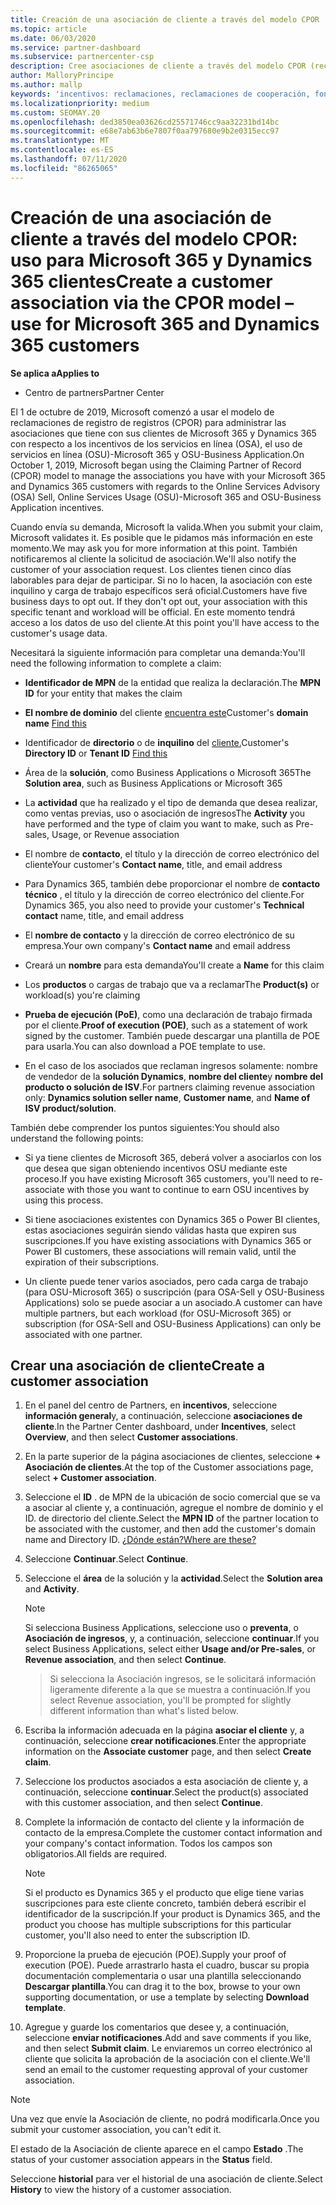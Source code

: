 ```yaml
---
title: Creación de una asociación de cliente a través del modelo CPOR
ms.topic: article
ms.date: 06/03/2020
ms.service: partner-dashboard
ms.subservice: partnercenter-csp
description: Cree asociaciones de cliente a través del modelo CPOR (reclamando el asociado de registro). Ayuda a administrar las ventas, el uso, los incentivos de & para los clientes de Microsoft 365 y Dynamics 365.
author: MalloryPrincipe
ms.author: mallp
keywords: 'incentivos: reclamaciones, reclamaciones de cooperación, fondos de cooperación, OSU, OSA, ISV, Asociación de ingresos'
ms.localizationpriority: medium
ms.custom: SEOMAY.20
ms.openlocfilehash: ded3850ea03626cd25571746cc9aa32231bd14bc
ms.sourcegitcommit: e68e7ab63b6e7807f0aa797680e9b2e0315ecc97
ms.translationtype: MT
ms.contentlocale: es-ES
ms.lasthandoff: 07/11/2020
ms.locfileid: "86265065"
---
```

# <a name="create-a-customer-association-via-the-cpor-model--use-for-microsoft-365-and-dynamics-365-customers"></a><span data-ttu-id="438a5-105">Creación de una asociación de cliente a través del modelo CPOR: uso para Microsoft 365 y Dynamics 365 clientes</span><span class="sxs-lookup"><span data-stu-id="438a5-105">Create a customer association via the CPOR model – use for Microsoft 365 and Dynamics 365 customers</span></span>

<span data-ttu-id="438a5-106">**Se aplica a**</span><span class="sxs-lookup"><span data-stu-id="438a5-106">**Applies to**</span></span>

- <span data-ttu-id="438a5-107">Centro de partners</span><span class="sxs-lookup"><span data-stu-id="438a5-107">Partner Center</span></span>

<span data-ttu-id="438a5-108">El 1 de octubre de 2019, Microsoft comenzó a usar el modelo de reclamaciones de registro de registros (CPOR) para administrar las asociaciones que tiene con sus clientes de Microsoft 365 y Dynamics 365 con respecto a los incentivos de los servicios en línea (OSA), el uso de servicios en línea (OSU)-Microsoft 365 y OSU-Business Application.</span><span class="sxs-lookup"><span data-stu-id="438a5-108">On October 1, 2019, Microsoft began using the Claiming Partner of Record (CPOR) model to manage the associations you have with your Microsoft 365 and Dynamics 365 customers with regards to the Online Services Advisory (OSA) Sell, Online Services Usage (OSU)-Microsoft 365 and OSU-Business Application incentives.</span></span>

<span data-ttu-id="438a5-109">Cuando envía su demanda, Microsoft la valida.</span><span class="sxs-lookup"><span data-stu-id="438a5-109">When you submit your claim, Microsoft validates it.</span></span> <span data-ttu-id="438a5-110">Es posible que le pidamos más información en este momento.</span><span class="sxs-lookup"><span data-stu-id="438a5-110">We may ask you for more information at this point.</span></span> <span data-ttu-id="438a5-111">También notificaremos al cliente la solicitud de asociación.</span><span class="sxs-lookup"><span data-stu-id="438a5-111">We'll also notify the customer of your association request.</span></span> <span data-ttu-id="438a5-112">Los clientes tienen cinco días laborables para dejar de participar. Si no lo hacen, la asociación con este inquilino y carga de trabajo específicos será oficial.</span><span class="sxs-lookup"><span data-stu-id="438a5-112">Customers have five business days to opt out. If they don't opt out, your association with this specific tenant and workload will be official.</span></span> <span data-ttu-id="438a5-113">En este momento tendrá acceso a los datos de uso del cliente.</span><span class="sxs-lookup"><span data-stu-id="438a5-113">At this point you'll have access to the customer's usage data.</span></span> 

<span data-ttu-id="438a5-114">Necesitará la siguiente información para completar una demanda:</span><span class="sxs-lookup"><span data-stu-id="438a5-114">You'll need the following information to complete a claim:</span></span>

- <span data-ttu-id="438a5-115">**Identificador de MPN** de la entidad que realiza la declaración.</span><span class="sxs-lookup"><span data-stu-id="438a5-115">The **MPN ID** for your entity that makes the claim</span></span>

- <span data-ttu-id="438a5-116">**El nombre de dominio** del cliente [encuentra este](https://docs.microsoft.com/partner-center/find-customer-domain-name)</span><span class="sxs-lookup"><span data-stu-id="438a5-116">Customer's **domain name** [Find this](https://docs.microsoft.com/partner-center/find-customer-domain-name)</span></span>

- <span data-ttu-id="438a5-117">Identificador de **directorio** o de **inquilino** del [cliente.](https://docs.microsoft.com/partner-center/find-customer-domain-name)</span><span class="sxs-lookup"><span data-stu-id="438a5-117">Customer's **Directory ID** or **Tenant ID** [Find this](https://docs.microsoft.com/partner-center/find-customer-domain-name)</span></span>

- <span data-ttu-id="438a5-118">Área de la **solución**, como Business Applications o Microsoft 365</span><span class="sxs-lookup"><span data-stu-id="438a5-118">The **Solution area**, such as Business Applications or Microsoft 365</span></span>

- <span data-ttu-id="438a5-119">La **actividad** que ha realizado y el tipo de demanda que desea realizar, como ventas previas, uso o asociación de ingresos</span><span class="sxs-lookup"><span data-stu-id="438a5-119">The **Activity** you have performed and the type of claim you want to make, such as Pre-sales, Usage, or Revenue association</span></span>

- <span data-ttu-id="438a5-120">El nombre de **contacto**, el título y la dirección de correo electrónico del cliente</span><span class="sxs-lookup"><span data-stu-id="438a5-120">Your customer's **Contact name**, title, and email address</span></span>

- <span data-ttu-id="438a5-121">Para Dynamics 365, también debe proporcionar el nombre de **contacto técnico** , el título y la dirección de correo electrónico del cliente.</span><span class="sxs-lookup"><span data-stu-id="438a5-121">For Dynamics 365, you also need to provide your customer's **Technical contact** name, title, and email address</span></span>

- <span data-ttu-id="438a5-122">El **nombre de contacto** y la dirección de correo electrónico de su empresa.</span><span class="sxs-lookup"><span data-stu-id="438a5-122">Your own company's **Contact name** and email address</span></span>

- <span data-ttu-id="438a5-123">Creará un **nombre** para esta demanda</span><span class="sxs-lookup"><span data-stu-id="438a5-123">You'll create a **Name** for this claim</span></span>

- <span data-ttu-id="438a5-124">Los **productos** o cargas de trabajo que va a reclamar</span><span class="sxs-lookup"><span data-stu-id="438a5-124">The **Product(s)** or workload(s) you're claiming</span></span>

- <span data-ttu-id="438a5-125">**Prueba de ejecución (PoE)**, como una declaración de trabajo firmada por el cliente.</span><span class="sxs-lookup"><span data-stu-id="438a5-125">**Proof of execution (POE)**, such as a statement of work signed by the customer.</span></span> <span data-ttu-id="438a5-126">También puede descargar una plantilla de POE para usarla.</span><span class="sxs-lookup"><span data-stu-id="438a5-126">You can also download a POE template to use.</span></span>

- <span data-ttu-id="438a5-127">En el caso de los asociados que reclaman ingresos solamente: nombre de vendedor de la **solución Dynamics**, **nombre del cliente**y **nombre del producto o solución de ISV**.</span><span class="sxs-lookup"><span data-stu-id="438a5-127">For partners claiming revenue association only: **Dynamics solution seller name**, **Customer name**, and **Name of ISV product/solution**.</span></span> 

<span data-ttu-id="438a5-128">También debe comprender los puntos siguientes:</span><span class="sxs-lookup"><span data-stu-id="438a5-128">You should also understand the following points:</span></span>

- <span data-ttu-id="438a5-129">Si ya tiene clientes de Microsoft 365, deberá volver a asociarlos con los que desea que sigan obteniendo incentivos OSU mediante este proceso.</span><span class="sxs-lookup"><span data-stu-id="438a5-129">If you have existing Microsoft 365 customers, you'll need to re-associate with those you want to continue to earn OSU incentives by using this process.</span></span>

- <span data-ttu-id="438a5-130">Si tiene asociaciones existentes con Dynamics 365 o Power BI clientes, estas asociaciones seguirán siendo válidas hasta que expiren sus suscripciones.</span><span class="sxs-lookup"><span data-stu-id="438a5-130">If you have existing associations with Dynamics 365 or Power BI customers, these associations will remain valid, until the expiration of their subscriptions.</span></span>

- <span data-ttu-id="438a5-131">Un cliente puede tener varios asociados, pero cada carga de trabajo (para OSU-Microsoft 365) o suscripción (para OSA-Sell y OSU-Business Applications) solo se puede asociar a un asociado.</span><span class="sxs-lookup"><span data-stu-id="438a5-131">A customer can have multiple partners, but each workload (for OSU-Microsoft 365) or subscription (for OSA-Sell and OSU-Business Applications) can only be associated with one partner.</span></span>

## <a name="create-a-customer-association"></a><span data-ttu-id="438a5-132">Crear una asociación de cliente</span><span class="sxs-lookup"><span data-stu-id="438a5-132">Create a customer association</span></span>

1. <span data-ttu-id="438a5-133">En el panel del centro de Partners, en **incentivos**, seleccione **información general**y, a continuación, seleccione **asociaciones de cliente**.</span><span class="sxs-lookup"><span data-stu-id="438a5-133">In the Partner Center dashboard, under **Incentives**, select **Overview**, and then select **Customer associations**.</span></span> 

2. <span data-ttu-id="438a5-134">En la parte superior de la página asociaciones de clientes, seleccione **+ Asociación de clientes**.</span><span class="sxs-lookup"><span data-stu-id="438a5-134">At the top of the Customer associations page, select **+ Customer association**.</span></span>

3. <span data-ttu-id="438a5-135">Seleccione el **ID** . de MPN de la ubicación de socio comercial que se va a asociar al cliente y, a continuación, agregue el nombre de dominio y el ID. de directorio del cliente.</span><span class="sxs-lookup"><span data-stu-id="438a5-135">Select the **MPN ID** of the partner location to be associated with the customer, and then add the customer's domain name and Directory ID.</span></span> [<span data-ttu-id="438a5-136">¿Dónde están?</span><span class="sxs-lookup"><span data-stu-id="438a5-136">Where are these?</span></span>](https://docs.microsoft.com/partner-center/find-customer-domain-name)

4. <span data-ttu-id="438a5-137">Seleccione **Continuar**.</span><span class="sxs-lookup"><span data-stu-id="438a5-137">Select **Continue**.</span></span>

5. <span data-ttu-id="438a5-138">Seleccione el **área** de la solución y la **actividad**.</span><span class="sxs-lookup"><span data-stu-id="438a5-138">Select the **Solution area** and **Activity**.</span></span> 

   >[!Note]
   >
   ><span data-ttu-id="438a5-139">Si selecciona Business Applications, seleccione uso o **preventa**, o **Asociación de ingresos**, y, a continuación, seleccione **continuar**.</span><span class="sxs-lookup"><span data-stu-id="438a5-139">If you select Business Applications, select either **Usage and/or Pre-sales**, or **Revenue association**, and then select **Continue**.</span></span> 

   ><span data-ttu-id="438a5-140">Si selecciona la Asociación ingresos, se le solicitará información ligeramente diferente a la que se muestra a continuación.</span><span class="sxs-lookup"><span data-stu-id="438a5-140">If you select Revenue association, you'll be prompted for slightly different information than what's listed below.</span></span>

6. <span data-ttu-id="438a5-141">Escriba la información adecuada en la página **asociar el cliente** y, a continuación, seleccione **crear notificaciones**.</span><span class="sxs-lookup"><span data-stu-id="438a5-141">Enter the appropriate information on the **Associate customer** page, and then select **Create claim**.</span></span>

7. <span data-ttu-id="438a5-142">Seleccione los productos asociados a esta asociación de cliente y, a continuación, seleccione **continuar**.</span><span class="sxs-lookup"><span data-stu-id="438a5-142">Select the product(s) associated with this customer association, and then select **Continue**.</span></span>

8. <span data-ttu-id="438a5-143">Complete la información de contacto del cliente y la información de contacto de la empresa.</span><span class="sxs-lookup"><span data-stu-id="438a5-143">Complete the customer contact information and your company's contact information.</span></span> <span data-ttu-id="438a5-144">Todos los campos son obligatorios.</span><span class="sxs-lookup"><span data-stu-id="438a5-144">All fields are required.</span></span> 

   >[!NOTE]
   ><span data-ttu-id="438a5-145">Si el producto es Dynamics 365 y el producto que elige tiene varias suscripciones para este cliente concreto, también deberá escribir el identificador de la suscripción.</span><span class="sxs-lookup"><span data-stu-id="438a5-145">If your product is Dynamics 365, and the product you choose has multiple subscriptions for this particular customer, you'll also need to enter the subscription ID.</span></span>

9. <span data-ttu-id="438a5-146">Proporcione la prueba de ejecución (POE).</span><span class="sxs-lookup"><span data-stu-id="438a5-146">Supply your proof of execution (POE).</span></span> <span data-ttu-id="438a5-147">Puede arrastrarlo hasta el cuadro, buscar su propia documentación complementaria o usar una plantilla seleccionando **Descargar plantilla**.</span><span class="sxs-lookup"><span data-stu-id="438a5-147">You can drag it to the box, browse to your own supporting documentation, or use a template by selecting **Download template**.</span></span> 

10. <span data-ttu-id="438a5-148">Agregue y guarde los comentarios que desee y, a continuación, seleccione **enviar notificaciones**.</span><span class="sxs-lookup"><span data-stu-id="438a5-148">Add and save comments if you like, and then select **Submit claim**.</span></span> <span data-ttu-id="438a5-149">Le enviaremos un correo electrónico al cliente que solicita la aprobación de la asociación con el cliente.</span><span class="sxs-lookup"><span data-stu-id="438a5-149">We'll send an email to the customer requesting approval of your customer association.</span></span>

   >[!NOTE]
   ><span data-ttu-id="438a5-150">Una vez que envíe la Asociación de cliente, no podrá modificarla.</span><span class="sxs-lookup"><span data-stu-id="438a5-150">Once you submit your customer association, you can't edit it.</span></span>

<span data-ttu-id="438a5-151">El estado de la Asociación de cliente aparece en el campo **Estado** .</span><span class="sxs-lookup"><span data-stu-id="438a5-151">The status of your customer association appears in the **Status** field.</span></span>

<span data-ttu-id="438a5-152">Seleccione **historial** para ver el historial de una asociación de cliente.</span><span class="sxs-lookup"><span data-stu-id="438a5-152">Select **History** to view the history of a customer association.</span></span>
